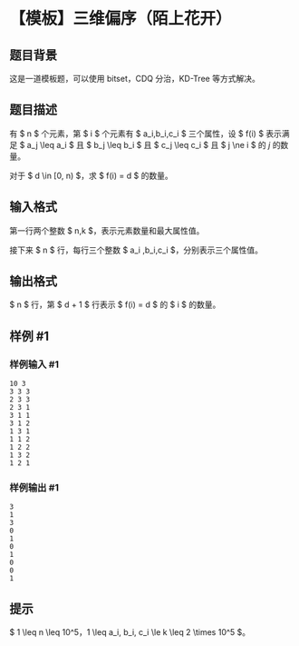 # 【模板】三维偏序（陌上花开）

## 题目背景

这是一道模板题，可以使用 bitset，CDQ 分治，KD-Tree 等方式解决。

## 题目描述

有 $ n $ 个元素，第 $ i $ 个元素有 $ a_i,b_i,c_i $ 三个属性，设 $ f(i) $ 表示满足 $ a_j \leq a_i $ 且 $ b_j \leq b_i $ 且 $ c_j \leq c_i $ 且 $ j \ne i $ 的 $j$ 的数量。

对于 $ d \in [0, n) $，求 $ f(i) = d $ 的数量。

## 输入格式

第一行两个整数 $ n,k $，表示元素数量和最大属性值。

接下来 $ n $ 行，每行三个整数 $ a_i ,b_i,c_i $，分别表示三个属性值。

## 输出格式

$ n $ 行，第 $ d + 1 $ 行表示 $ f(i) = d $ 的 $ i $ 的数量。

## 样例 #1

### 样例输入 #1

```
10 3
3 3 3
2 3 3
2 3 1
3 1 1
3 1 2
1 3 1
1 1 2
1 2 2
1 3 2
1 2 1
```

### 样例输出 #1

```
3
1
3
0
1
0
1
0
0
1
```

## 提示

$ 1 \leq n \leq 10^5$，$1 \leq a_i, b_i, c_i \le k \leq 2 \times 10^5 $。